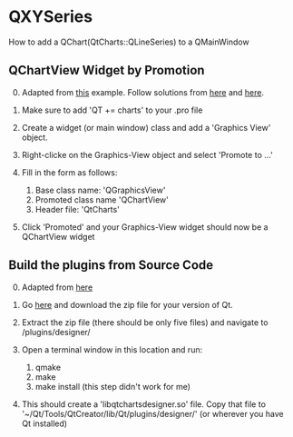 # QXYSeries
How to add a QChart(QtCharts::QLineSeries) to a QMainWindow

## QChartView Widget by Promotion

0. Adapted from [this](https://doc.qt.io/qt-5/qtcharts-linechart-example.html) example.  Follow solutions from [here](https://stackoverflow.com/questions/48362864/how-to-insert-qchartview-in-form-with-qt-designer) and [here](https://stackoverflow.com/questions/55475653/how-to-install-qchartview-in-qt-designer).

1.  Make sure to add 'QT += charts' to your .pro file
2.  Create a widget (or main window) class and add a 'Graphics View' object.
3.  Right-clicke on the Graphics-View object and select 'Promote to ...'
4.  Fill in the form as follows:
    1.  Base class name: 'QGraphicsView'
    2.  Promoted class name 'QChartView'
    3.  Header file: 'QtCharts'

5.  Click 'Promoted' and your Graphics-View widget should now be a QChartView widget

## Build the plugins from Source Code

0. Adapted from [here](https://stackoverflow.com/questions/37869807/qt-charts-and-data-visualization-widgets)

1. Go [here](https://github.com/qt/qtcharts/) and download the zip file for your version of Qt.
2. Extract the zip file (there should be only five files) and navigate to /plugins/designer/
3. Open a terminal window in this location and run:
    1. qmake
    2. make
    3. make install (this step didn't work for me)
4. This should create a 'libqtchartsdesigner.so' file.  Copy that file to '~/Qt/Tools/QtCreator/lib/Qt/plugins/designer/' (or wherever you have Qt installed)





